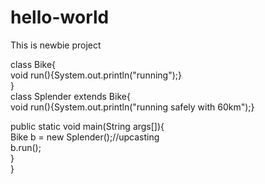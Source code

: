# hello-world
This is newbie project

class Bike{  
  void run(){System.out.println("running");}  
}  
class Splender extends Bike{  
  void run(){System.out.println("running safely with 60km");}  
  
  public static void main(String args[]){  
    Bike b = new Splender();//upcasting  
    b.run();  
  }  
}  
